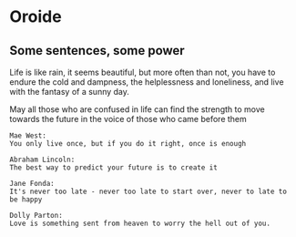 # Oroide
## Some sentences, some power

Life is like rain, it seems beautiful, but more often than not, you have to endure the cold and dampness, the helplessness and loneliness, and live with the fantasy of a sunny day.

May all those who are confused in life can find the strength to move towards the future in the voice of those who came before them

```
Mae West:
You only live once, but if you do it right, once is enough

Abraham Lincoln:
The best way to predict your future is to create it

Jane Fonda:
It's never too late - never too late to start over, never to late to be happy

Dolly Parton:
Love is something sent from heaven to worry the hell out of you.

```
